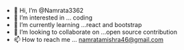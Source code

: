 - 👋 Hi, I’m @Namrata3362
- 👀 I’m interested in ... coding
- 🌱 I’m currently learning ...react and bootstrap
- 💞️ I’m looking to collaborate on ...open source contribution
- 📫 How to reach me ... namratamishra46@gmail.com

<!---
Namrata3362/Namrata3362 is a ✨ special ✨ repository because its `README.md` (this file) appears on your GitHub profile.
You can click the Preview link to take a look at your changes.
--->
